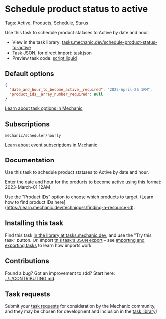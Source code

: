 # Schedule product status to active

Tags: Active, Products, Schedule, Status

Use this task to schedule product statuses to Active by date and hour.

* View in the task library: [tasks.mechanic.dev/schedule-product-status-to-active](https://tasks.mechanic.dev/schedule-product-status-to-active)
* Task JSON, for direct import: [task.json](../../tasks/schedule-product-status-to-active.json)
* Preview task code: [script.liquid](./script.liquid)

## Default options

```json
{
  "date_and_hour_to_become_active__required": "2025-April-26 1PM",
  "product_ids__array_number_required": null
}
```

[Learn about task options in Mechanic](https://learn.mechanic.dev/core/tasks/options)

## Subscriptions

```liquid
mechanic/scheduler/hourly
```

[Learn about event subscriptions in Mechanic](https://learn.mechanic.dev/core/tasks/subscriptions)

## Documentation

Use this task to schedule product statuses to Active by date and hour.

Enter the date and hour for the products to become active using this format: 2023-March-01 12AM

Use the "Product IDs" option to choose which products to target. (Learn how to find product IDs here](https://learn.mechanic.dev/techniques/finding-a-resource-id).

## Installing this task

Find this task [in the library at tasks.mechanic.dev](https://tasks.mechanic.dev/schedule-product-status-to-active), and use the "Try this task" button. Or, import [this task's JSON export](../../tasks/schedule-product-status-to-active.json) – see [Importing and exporting tasks](https://learn.mechanic.dev/core/tasks/import-and-export) to learn how imports work.

## Contributions

Found a bug? Got an improvement to add? Start here: [../../CONTRIBUTING.md](../../CONTRIBUTING.md).

## Task requests

Submit your [task requests](https://mechanic.canny.io/task-requests) for consideration by the Mechanic community, and they may be chosen for development and inclusion in the [task library](https://tasks.mechanic.dev/)!
